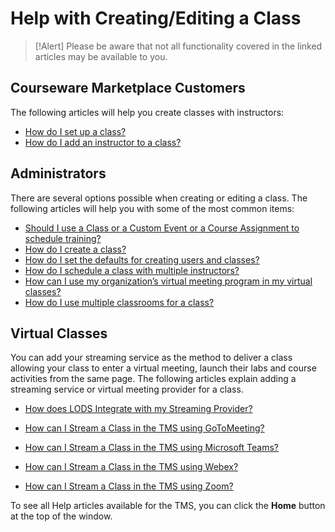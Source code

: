# Help with Creating/Editing a Class

> [!Alert] Please be aware that not all functionality covered in the linked articles may be available to you.

## Courseware Marketplace Customers

The following articles will help you create classes with instructors:

- [How do I set up a class?](../arvato-marketplace/fulfilling-marketplace-order/set-up-class.md)
- [How do I add an instructor to a class?](../arvato-marketplace/fulfilling-marketplace-order/add-instructor-to-class.md)

## Administrators
There are several options possible when creating or editing a class. The following articles will help you with some of the most common items: 

- [Should I use a Class or a Custom Event or a Course Assignment to schedule training?](../tms-administrators/tms-fundamentals/class-or-custom-event-or-course-assignment-to-schedule-training.md)
- [How do I create a class?](../tms-administrators/classes/schedule/create-class.md)
- [How do I set the defaults for creating users and classes?](../tms-administrators/tms-fundamentals/set-defaults-for-creating-users-and-classes.md)
- [How do I schedule a class with multiple instructors?](../tms-administrators/classes/instructors/schedule-class-with-multiple-instructors.md)
- [How can I use my organization’s virtual meeting program in my virtual classes?](../tms-administrators/classes/classrooms-equipment/custom-virtual-classroom.md)
- [How do I use multiple classrooms for a class?](../tms-administrators/classes/classrooms-equipment/use-multiple-classrooms-for-class.md)

## Virtual Classes
You can add your streaming service as the method to deliver a class allowing your class to enter a virtual meeting, launch their labs and course activities from the same page. The following articles explain adding a streaming service or virtual meeting provider for a class.

- [How does LODS Integrate with my Streaming Provider?](/tms/tms-administrators/classes/schedule/Integrate-Streaming-Provider.md)

- [How can I Stream a Class in the TMS using GoToMeeting?](/tms/tms-administrators/classes/schedule/streaming-GoToMeeting.md)

- [How can I Stream a Class in the TMS using Microsoft Teams?](/tms/tms-administrators/classes/schedule/streaming-Teams.md)

- [How can I Stream a Class in the TMS using Webex?](/tms/tms-administrators/classes/schedule/Webex.md)

- [How can I Stream a Class in the TMS using Zoom?](/tms/tms-administrators/classes/schedule/streaming-Zoom.md)

To see all Help articles available for the TMS, you can click the **Home** button at the top of the window.

